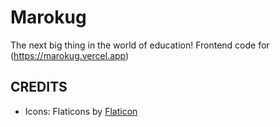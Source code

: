 # Marokug
The next big thing in the world of education!
Frontend code for (https://marokug.vercel.app)


## CREDITS
 - Icons: Flaticons by <a href="https://www.flaticon.com/uicons">Flaticon</a>